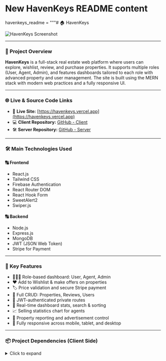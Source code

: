 # New HavenKeys README content

havenkeys_readme = """# 🏠 HavenKeys

![HavenKeys Screenshot](https://i.postimg.cc/CMZttcGK/Screenshot-2025-06-25-053132.png)

---

### 📜 Project Overview

**HavenKeys** is a full-stack real estate web platform where users can explore, wishlist, review, and purchase properties. It supports multiple roles (User, Agent, Admin), and features dashboards tailored to each role with advanced property and user management. The site is built using the MERN stack with modern web practices and a fully responsive UI.

---

### 🌐 Live & Source Code Links

- 🔗 **Live Site:** [https://havenkeys.vercel.app](https://havenkeys.vercel.app)
- 💻 **Client Repository:** [GitHub - Client](https://github.com/reazulislam1487/havenkeys-client)
- 🛠️ **Server Repository:** [GitHub - Server](https://github.com/reazulislam1487/havenkeys-server)

---

### 🛠️ Main Technologies Used

#### 🔠 **Frontend**

- React.js
- Tailwind CSS
- Firebase Authentication
- React Router DOM
- React Hook Form
- SweetAlert2
- Swiper.js

#### 🔠 **Backend**

- Node.js
- Express.js
- MongoDB
- JWT (JSON Web Token)
- Stripe for Payment

---

### 🚀 Key Features

- 🧑‍🤝‍🧑 Role-based dashboard: User, Agent, Admin
- ❤️ Add to Wishlist & make offers on properties
- 🏷️ Price validation and secure Stripe payment
- 🧾 Full CRUD: Properties, Reviews, Users
- 🔐 JWT-authenticated private routes
- 🧮 Real-time dashboard stats, search & sorting
- 📈 Selling statistics chart for agents
- 📢 Property reporting and advertisement control
- 📱 Fully responsive across mobile, tablet, and desktop

---

### 📦 Project Dependencies (Client Side)

<details>
<summary>Click to expand</summary>

````json
"dependencies": {
  "axios": "^1.5.0",
  "firebase": "^11.0.0",
  "jwt-decode": "^3.1.2",
  "react": "^18.2.0",
  "react-dom": "^18.2.0",
  "react-icons": "^5.0.0",
  "react-router-dom": "^6.4.0",
  "react-hook-form": "^7.43.1",
  "sweetalert2": "^11.4.8",
  "swiper": "^9.0.0",
  "recharts": "^2.5.0",
  "tanstack/react-query": "^4.29.2",
  "stripe": "^11.0.0"
}
</details>

````
#### 💻 Getting Started (Run Locally)

#### 📁 Clone and install client:

```bash
git clone https://github.com/Programming-Hero-Web-Course4/b11a11-client-side-reazulislam1487-1.git
cd b11a11-client-side-reazulislam1487-1
npm install
npm run dev
````

#### 📁 Clone and install server:

```bash
git clone https://github.com/Programming-Hero-Web-Course4/b11a11-server-side-reazulislam1487-1.git
cd b11a11-server-side-reazulislam1487-1
npm install
npm start
```

---

### 🔐 Environment Variable Setup

#### 🔠 Client `.env` file:

```
VITE_FIREBASE_API_KEY=your_firebase_api_key
VITE_API_URL=http://localhost:5000
```

#### 🔠 Server `.env` file:

```
PORT=5000
DB_URL=your_mongodb_connection_string
JWT_SECRET=your_jwt_secret
```

---
